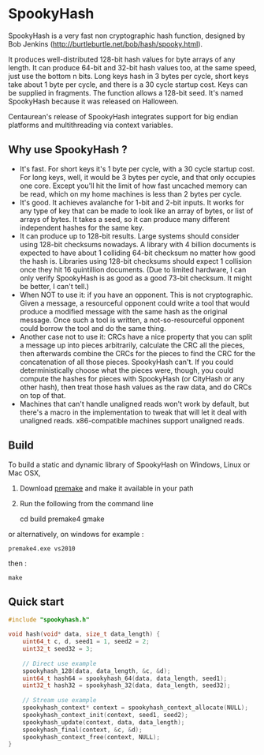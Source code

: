 SpookyHash
==========

SpookyHash is a very fast non cryptographic hash function, designed by Bob Jenkins (http://burtleburtle.net/bob/hash/spooky.html).

It produces well-distributed 128-bit hash values for byte arrays of any length.
It can produce 64-bit and 32-bit hash values too, at the same speed, just use the bottom n bits. Long keys hash in 3 bytes per cycle, short keys take about 1 byte per cycle, and there is a 30 cycle startup cost. Keys can be supplied in fragments.
The function allows a 128-bit seed. It's named SpookyHash because it was released on Halloween.

Centaurean's release of SpookyHash integrates support for big endian platforms and multithreading via context variables.

Why use SpookyHash ?
--------------------

* It's fast. For short keys it's 1 byte per cycle, with a 30 cycle startup cost. For long keys, well, it would be 3 bytes per cycle, and that only occupies one core. Except you'll hit the limit of how fast uncached memory can be read, which on my home machines is less than 2 bytes per cycle.
* It's good. It achieves avalanche for 1-bit and 2-bit inputs. It works for any type of key that can be made to look like an array of bytes, or list of arrays of bytes. It takes a seed, so it can produce many different independent hashes for the same key.
* It can produce up to 128-bit results. Large systems should consider using 128-bit checksums nowadays. A library with 4 billion documents is expected to have about 1 colliding 64-bit checksum no matter how good the hash is. Libraries using 128-bit checksums should expect 1 collision once they hit 16 quintillion documents. (Due to limited hardware, I can only verify SpookyHash is as good as a good 73-bit checksum. It might be better, I can't tell.)
* When NOT to use it: if you have an opponent. This is not cryptographic. Given a message, a resourceful opponent could write a tool that would produce a modified message with the same hash as the original message. Once such a tool is written, a not-so-resourceful opponent could borrow the tool and do the same thing.
* Another case not to use it: CRCs have a nice property that you can split a message up into pieces arbitrarily, calculate the CRC all the pieces, then afterwards combine the CRCs for the pieces to find the CRC for the concatenation of all those pieces. SpookyHash can't. If you could deterministically choose what the pieces were, though, you could compute the hashes for pieces with SpookyHash (or CityHash or any other hash), then treat those hash values as the raw data, and do CRCs on top of that.
* Machines that can't handle unaligned reads won't work by default, but there's a macro in the implementation to tweak that will let it deal with unaligned reads. x86-compatible machines support unaligned reads.

Build
-----
To build a static and dynamic library of SpookyHash on Windows, Linux or Mac OSX,

1) Download [premake](http://premake.github.io/) and make it available in your path

2) Run the following from the command line

    cd build
    premake4 gmake

or alternatively, on windows for example :

    premake4.exe vs2010
    
then :

    make

Quick start
-----------
```C
#include "spookyhash.h"

void hash(void* data, size_t data_length) {
    uint64_t c, d, seed1 = 1, seed2 = 2;
    uint32_t seed32 = 3;
    
    // Direct use example
    spookyhash_128(data, data_length, &c, &d);                          // c and d now contain the resulting 128-bit hash in two uint64_t parts
    uint64_t hash64 = spookyhash_64(data, data_length, seed1);          // Produce 64-bit hash
    uint32_t hash32 = spookyhash_32(data, data_length, seed32);         // Produce 32-bit hash
    
    // Stream use example
    spookyhash_context* context = spookyhash_context_allocate(NULL);    // Create a context variable using malloc()
    spookyhash_context_init(context, seed1, seed2);                     // Initialize the context
    spookyhash_update(context, data, data_length);                      // Add data to hash, use this function repeatedly
    spookyhash_final(context, &c, &d);                                  // c and d now contain the resulting 128-bit hash in two uint64_t parts
    spookyhash_context_free(context, NULL);                             // Free the context from memory using free()
}